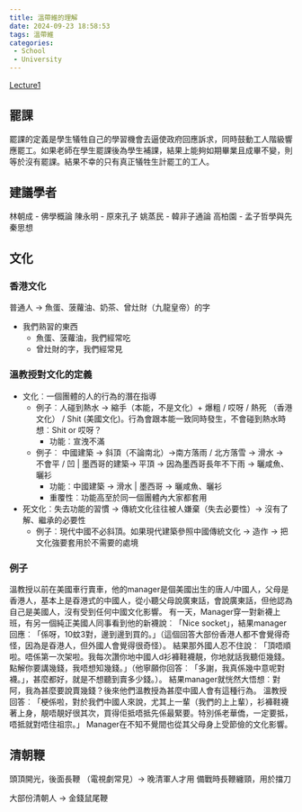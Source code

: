 ```yaml
---
title: 溫帶維的理解
date: 2024-09-23 18:58:53
tags: 溫帶維
categories: 
 - School
 - University
---
```


[Lecture1](https://www.youtube.com/watch?v=xYE4sx0dXdU&)

## 罷課
罷課的定義是學生犠牲自己的學習機會去逼使政府回應訴求，同時鼓動工人階級響應罷工。如果老師在學生罷課後為學生補課，結果上能夠如期畢業且成畢不變，則等於沒有罷課。結果不幸的只有真正犠牲生計罷工的工人。

## 建議學者

林朝成 - 佛學概論
陳永明 - 原來孔子
姚蒸民 - 韓非子通論
高柏園 - 孟子哲學與先秦思想

## 文化

### 香港文化
普通人 -> 魚蛋、菠蘿油、奶茶、曾灶財（九龍皇帝）的字
 - 我們熟習的東西
    - 魚蛋、菠蘿油，我們經常吃
    - 曾灶財的字，我們經常見

### 溫教授對文化的定義
 - 文化︰一個團體的人的行為的潛在指導
    - 例子︰人碰到熱水 -> 縮手（本能，不是文化）+ 爆粗 / 哎呀 / 熱死 （香港文化） / Shit (美國文化)。行為會跟本能一致同時發生，不會碰到熱水時想︰Shit or 哎呀？
        - 功能︰宣洩不滿
    - 例子︰ 中國建築 -> 斜頂（不論南北）->南方落雨 / 北方落雪 -> 滑水 -> 不會平 / 凹 | 墨西哥的建築-> 平頂 -> 因為墨西哥長年不下雨 -> 曬咸魚、曬衫
        - 功能︰中國建築 -> 滑水 | 墨西哥 -> 曬咸魚、曬衫
        - 重覆性︰功能高至於同一個團體內大家都套用
 - 死文化︰失去功能的習慣 -> 傳統文化往往被人嫌棄（失去必要性）-> 沒有了解、繼承的必要性
    - 例子︰現代中國不必斜頂。如果現代建築參照中國傳統文化 -> 造作 -> 把文化強要套用於不需要的處境

### 例子

溫教授以前在美國車行賣車，他的manager是個美國出生的唐人/中國人，父母是香港人，基本上是昋港式的中國人，從小聽父母說廣東話，會說廣東話，但他認為自己是美國人，沒有受到任何中國文化影響。
有一天，Manager穿一對新襪上班，有另一個純正美國人同事看到他的新襪說︰「Nice socket」，結果manager回應︰「係呀，10蚊3對，邊到邊到買的。」（這個回答大部份香港人都不會覺得奇怪，因為是昋港人，但外國人會覺得很奇怪）。
結果那外國人忍不住說︰「頂唔順啦。唔係第一次架啦。我每次讚你地中國人d衫褲鞋襪靚，你地就話我聽佢幾錢。點解你要講幾錢，我唔想知幾錢。」（他寧願你回答︰「多謝，我真係幾中意呢對襪。」，甚麼都好，就是不想聽到賣多少錢。）。
結果manager就恍然大悟想︰對阿，我為甚麼要說賣幾錢？後來他們溫教授為甚麼中國人會有這種行為。
溫教授回答︰「梗係啦，對於我們中國人來說，尤其上一輩（我們的上上輩），衫褲鞋襪著上身，靚唔靚好很其次，買得佢抵唔抵先係最緊要。特別係老華僑，一定要抵，唔抵就對唔住祖宗。」
Manager在不知不覺間也從其父母身上受節儉的文化影響。

## 清朝鞭
頭頂開光，後面長鞭 （電視劇常見）-> 晚清軍人才用
備戰時長鞭纏頸，用於擋刀

大部份清朝人 -> 金錢鼠尾鞭